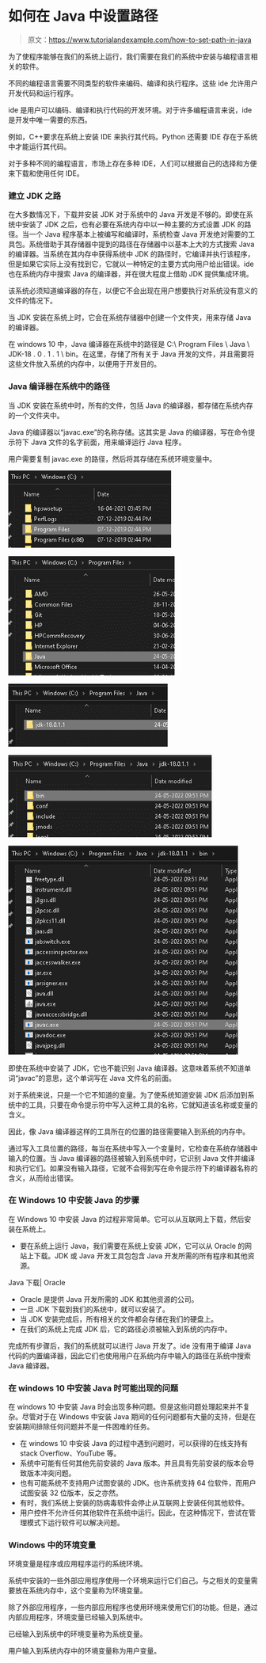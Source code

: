 # 如何在 Java 中设置路径

> 原文：<https://www.tutorialandexample.com/how-to-set-path-in-java>

为了使程序能够在我们的系统上运行，我们需要在我们的系统中安装与编程语言相关的软件。

不同的编程语言需要不同类型的软件来编码、编译和执行程序。这些 ide 允许用户开发代码和运行程序。

ide 是用户可以编码、编译和执行代码的开发环境。对于许多编程语言来说，ide 是开发中唯一需要的东西。

例如，C++要求在系统上安装 IDE 来执行其代码。Python 还需要 IDE 存在于系统中才能运行其代码。

对于多种不同的编程语言，市场上存在多种 IDE，人们可以根据自己的选择和方便来下载和使用任何 IDE。

### 建立 JDK 之路

在大多数情况下，下载并安装 JDK 对于系统中的 Java 开发是不够的。即使在系统中安装了 JDK 之后，也有必要在系统内存中以一种主要的方式设置 JDK 的路径。当一个 Java 程序基本上被编写和编译时，系统检查 Java 开发绝对需要的工具包。系统借助于其存储器中提到的路径在存储器中以基本上大的方式搜索 Java 的编译器。当系统在其内存中获得系统中 JDK 的路径时，它编译并执行该程序，但是如果它实际上没有找到它，它就以一种特定的主要方式向用户给出错误。ide 也在系统内存中搜索 Java 的编译器，并在很大程度上借助 JDK 提供集成环境。

该系统必须知道编译器的存在，以便它不会出现在用户想要执行对系统没有意义的文件的情况下。

当 JDK 安装在系统上时，它会在系统存储器中创建一个文件夹，用来存储 Java 的编译器。

在 windows 10 中，Java 编译器在系统中的路径是 C:\ Program Files \ Java \ JDK-18 . 0 . 1 . 1 \ bin。在这里，存储了所有关于 Java 开发的文件，并且需要将这些文件放入系统的内存中，以便用于开发目的。

### Java 编译器在系统中的路径

当 JDK 安装在系统中时，所有的文件，包括 Java 的编译器，都存储在系统内存的一个文件夹中。

Java 的编译器以“javac.exe”的名称存储。这其实是 Java 的编译器，写在命令提示符下 Java 文件的名字前面，用来编译运行 Java 程序。

用户需要复制 javac.exe 的路径，然后将其存储在系统环境变量中。

![How to set path in Java](img/ad33c728d0613924f890e5866d958144.png)

![How to set path in Java](img/67d12e524d890d8e965db842fec7facf.png)

![How to set path in Java](img/74a1b7f5b0e2bbcb71cf6e4c97a92a26.png)

![How to set path in Java](img/b8c5af9f2bbf3b8bd1f8432e6c455714.png)

![How to set path in Java](img/59a9998326de032b8a2fc0e955fef19e.png)

即使在系统中安装了 JDK，它也不能识别 Java 编译器。这意味着系统不知道单词“javac”的意思，这个单词写在 Java 文件名的前面。

对于系统来说，只是一个它不知道的变量。为了使系统知道安装 JDK 后添加到系统中的工具，只要在命令提示符中写入这种工具的名称，它就知道该名称或变量的含义。

因此，像 Java 编译器这样的工具所在的位置的路径需要输入到系统的内存中。

通过写入工具位置的路径，每当在系统中写入一个变量时，它检查在系统存储器中输入的位置。当 Java 编译器的路径被输入到系统中时，它识别 Java 文件并编译和执行它们。如果没有输入路径，它就不会得到写在命令提示符下的编译器名称的含义，从而给出错误。

### 在 Windows 10 中安装 Java 的步骤

在 Windows 10 中安装 Java 的过程非常简单。它可以从互联网上下载，然后安装在系统上。

*   要在系统上运行 Java，我们需要在系统上安装 JDK，它可以从 Oracle 的网站上下载。JDK 或 Java 开发工具包包含 Java 开发所需的所有程序和其他资源。

Java 下载| Oracle

*   Oracle 是提供 Java 开发所需的 JDK 和其他资源的公司。
*   一旦 JDK 下载到我们的系统中，就可以安装了。
*   当 JDK 安装完成后，所有相关的文件都会存储在我们的硬盘上。
*   在我们的系统上完成 JDK 后，它的路径必须被输入到系统的内存中。

完成所有步骤后，我们的系统就可以进行 Java 开发了。ide 没有用于编译 Java 代码的内置编译器，因此它们也使用用户在系统内存中输入的路径在系统中搜索 Java 编译器。

### 在 windows 10 中安装 Java 时可能出现的问题

在 windows 10 中安装 Java 时会出现多种问题。但是这些问题处理起来并不复杂。尽管对于在 Windows 中安装 Java 期间的任何问题都有大量的支持，但是在安装期间排除任何问题并不是一件困难的任务。

*   在 windows 10 中安装 Java 的过程中遇到问题时，可以获得的在线支持有 stack Overflow、YouTube 等。
*   系统中可能有任何其他先前安装的 Java 版本。并且具有先前安装的版本会导致版本冲突问题。
*   也有可能系统不支持用户试图安装的 JDK。也许系统支持 64 位软件，而用户试图安装 32 位版本，反之亦然。
*   有时，我们系统上安装的防病毒软件会停止从互联网上安装任何其他软件。
*   用户控件不允许任何其他软件在系统中运行。因此，在这种情况下，尝试在管理模式下运行软件可以解决问题。

### Windows 中的环境变量

环境变量是程序或应用程序运行的系统环境。

系统中安装的一些外部应用程序使用一个环境来运行它们自己。与之相关的变量需要放在系统内存中，这个变量称为环境变量。

除了外部应用程序，一些内部应用程序也使用环境来使用它们的功能。但是，通过内部应用程序，环境变量已经输入到系统中。

已经输入到系统中的环境变量称为系统变量。

用户输入到系统内存中的环境变量称为用户变量。